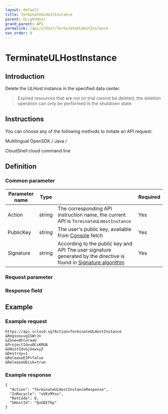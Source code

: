 ```yaml
---
layout: default
title: TerminateULHostInstance
parent: ULightHost
grand_parent: API
permalink: /api/ulhost/TerminateULHostInstance
nav_order: 9
---
```

# TerminateULHostInstance
## Introduction
Delete the ULHost instance in the specified data center.

> Expired resources that are not on trial cannot be deleted; the deletion operation can only be performed in the shutdown state.

## Instructions
You can choose any of the following methods to initiate an API request:

Multilingual OpenSDK / Java /

CloudShell cloud command line

## Definition
### Common parameter

| Parameter name | Type |  | Required |
| --- | --- | --- | --- |
| Action | string | The corresponding API instruction name, the current API is `TerminateULHostInstance` | Yes |
| PublicKey | string | The user's public key, available from [Console](https://console.scloud.sg/uaccount/api_manage) fetch | Yes |
| Signature | string | According to the public key and API The user signature generated by the directive is found in [Signature algorithm](https://docs.scloud.sg/api/common/signature-algorithm) | Yes |

### Request parameter


### Response field 


## Example
### Example request
```
https://api.scloud.sg?Action=TerminateULHostInstance
&Region=vgIGWrJn
&Zone=QFcnraaU
&ProjectId=uOCsKMUA
&UHostId=GjUxwxyZ
&Destroy=1
&ReleaseEIP=false
&ReleaseUDisk=true
```
### Example response
```
{
  "Action": "TerminateULHostInstanceResponse",
  "InRecycle": "oVKzMYos",
  "RetCode": 0,
  "UHostId": "QxGEEfhp"
}
```